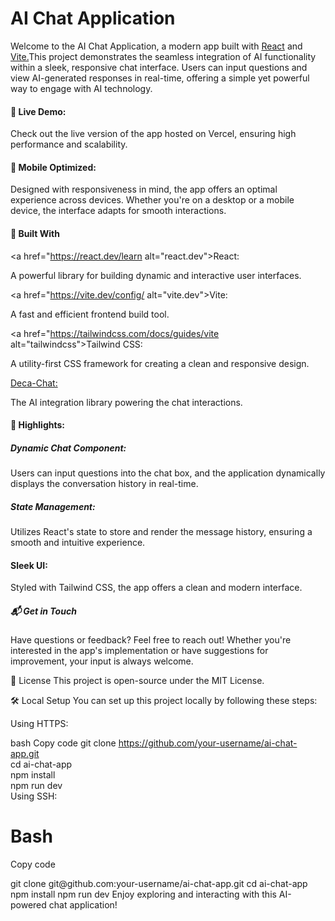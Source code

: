 <h1>AI Chat Application</h1>
<p>
Welcome to the AI Chat Application, a modern app built with <a href="https://react.dev/learn alt="react.dev">React</a> and <a href="https://vite.dev/config/ alt="vite.dev">Vite.</a>This project demonstrates the seamless integration of AI functionality within a sleek, responsive chat interface. Users can input questions and view AI-generated responses in real-time, offering a simple yet powerful way to engage with AI technology.
</p>
  
<h4>🚀 Live Demo:</h4>
<p>Check out the live version of the app hosted on Vercel, ensuring high performance and scalability.
</p>

<h4>📱 Mobile Optimized:</h4>
<p>
Designed with responsiveness in mind, the app offers an optimal experience across devices. Whether you're on a desktop or a mobile device, the interface adapts for smooth interactions.
</p>

<h4>🔧 Built With</h4>

<a href="https://react.dev/learn alt="react.dev">React:</a><p>A powerful library for building dynamic and interactive user interfaces.</p>

<a href="https://vite.dev/config/ alt="vite.dev">Vite:</a><p>A fast and efficient frontend build tool.</p>

<a href="https://tailwindcss.com/docs/guides/vite alt="tailwindcss">Tailwind CSS:</a></h5><p>A utility-first CSS framework for creating a clean and responsive design.</p>

<a href="https://www.npmjs.com/package/deca-chat">Deca-Chat:</a></h4><p>The AI integration library powering the chat interactions.</p>

<h4><a>🎥 Highlights:</a></h4>

<h5>Dynamic Chat Component:</h5><p>Users can input questions into the chat box, and the application dynamically displays the conversation history in real-time.</p>

<h5>State Management:</h5><p>Utilizes React's state to store and render the message history, ensuring a smooth and 
intuitive experience.</p>

<h4>Sleek UI:</h4> <p> Styled with Tailwind CSS, the app offers a clean and modern interface.</p>

<h5>📬 Get in Touch</h5>
<p>Have questions or feedback? Feel free to reach out! Whether you're interested in the app's implementation or have suggestions for improvement, your input is always welcome.</p>

📜 License
This project is open-source under the MIT License.

🛠️ Local Setup
You can set up this project locally by following these steps:

Using HTTPS:
<p>
  
bash
Copy code
git clone https://github.com/your-username/ai-chat-app.git  
cd ai-chat-app  
npm install  
npm run dev  
Using SSH:
</p>

<h1>Bash</h1>
  
<p>
Copy code
</p>
git clone git@github.com:your-username/ai-chat-app.git  
cd ai-chat-app  
npm install  
npm run dev  
Enjoy exploring and interacting with this AI-powered chat application!
